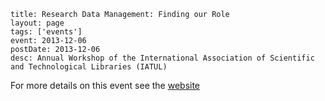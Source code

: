 ```
title: Research Data Management: Finding our Role
layout: page
tags: ['events']
event: 2013-12-06
postDate: 2013-12-06
desc: Annual Workshop of the International Association of Scientific and Technological Libraries (IATUL)
```

For more details on this event see the [website](http://www.bodleian.ox.ac.uk/science/iatul-workshop-2013)
